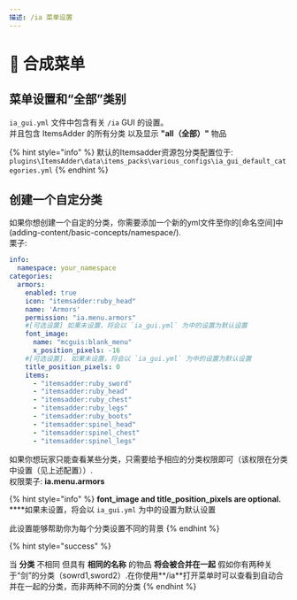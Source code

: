 ```yaml
---
描述: /ia 菜单设置
---
```


# 📃 合成菜单

## 菜单设置和“全部”类别

`ia_gui.yml` 文件中包含有关 `/ia`  GUI 的设置。\
并且包含 ItemsAdder 的所有分类 以及显示 **"all（全部）"** 物品 

{% hint style="info" %}
默认的Itemsadder资源包分类配置位于: `plugins\ItemsAdder\data\items_packs\various_configs\ia_gui_default_categories.yml`
{% endhint %}

## 创建一个自定分类

如果你想创建一个自定的分类，你需要添加一个新的yml文件至你的[命名空间]中(adding-content/basic-concepts/namespace/).\
栗子:

```yaml
info:
  namespace: your_namespace
categories:
  armors:
    enabled: true
    icon: "itemsadder:ruby_head"
    name: 'Armors'
    permission: "ia.menu.armors"
    #[可选设置] 如果未设置，将会以 `ia_gui.yml` 为中的设置为默认设置
    font_image:
      name: "mcguis:blank_menu"
      x_position_pixels: -16
    #[可选设置]. 如果未设置，将会以 `ia_gui.yml` 为中的设置为默认设置
    title_position_pixels: 0
    items:
      - "itemsadder:ruby_sword"
      - "itemsadder:ruby_head"
      - "itemsadder:ruby_chest"
      - "itemsadder:ruby_legs"
      - "itemsadder:ruby_boots"
      - "itemsadder:spinel_head"
      - "itemsadder:spinel_chest"
      - "itemsadder:spinel_legs"
```

如果你想玩家只能查看某些分类，只需要给予相应的分类权限即可（该权限在分类中设置（见上述配置））.\
权限栗子: **ia.menu.armors**

{% hint style="info" %}
**font\_image and title\_position\_pixels are optional.**\
****如果未设置，将会以 `ia_gui.yml` 为中的设置为默认设置

此设置能够帮助你为每个分类设置不同的背景
{% endhint %}

{% hint style="success" %}

当 **分类** 不相同 但具有 **相同的名称** 的物品 **将会被合并在一起**
假如你有两种关于“剑”的分类（sowrd1,sword2）.在你使用**/ia**打开菜单时可以查看到自动合并在一起的分类，而非两种不同的分类
{% endhint %}
